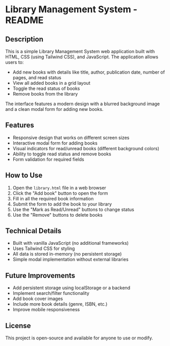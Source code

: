 # Library Management System - README

## Description
This is a simple Library Management System web application built with HTML, CSS (using Tailwind CSS), and JavaScript. The application allows users to:

- Add new books with details like title, author, publication date, number of pages, and read status
- View all added books in a grid layout
- Toggle the read status of books
- Remove books from the library

The interface features a modern design with a blurred background image and a clean modal form for adding new books.

## Features
- Responsive design that works on different screen sizes
- Interactive modal form for adding books
- Visual indicators for read/unread books (different background colors)
- Ability to toggle read status and remove books
- Form validation for required fields

## How to Use
1. Open the `library.html` file in a web browser
2. Click the "Add book" button to open the form
3. Fill in all the required book information
4. Submit the form to add the book to your library
5. Use the "Mark as Read/Unread" buttons to change status
6. Use the "Remove" buttons to delete books

## Technical Details
- Built with vanilla JavaScript (no additional frameworks)
- Uses Tailwind CSS for styling
- All data is stored in-memory (no persistent storage)
- Simple modal implementation without external libraries

## Future Improvements
- Add persistent storage using localStorage or a backend
- Implement search/filter functionality
- Add book cover images
- Include more book details (genre, ISBN, etc.)
- Improve mobile responsiveness

## License
This project is open-source and available for anyone to use or modify.
